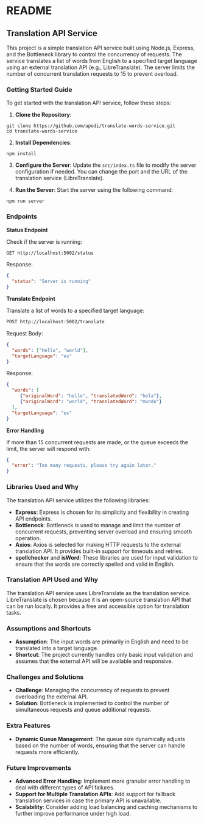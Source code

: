 
# README

## Translation API Service

This project is a simple translation API service built using Node.js, Express, and the Bottleneck library to control the concurrency of requests. The service translates a list of words from English to a specified target language using an external translation API (e.g., LibreTranslate). The server limits the number of concurrent translation requests to 15 to prevent overload.

### Getting Started Guide

To get started with the translation API service, follow these steps:

1. **Clone the Repository**: 
  ```
  git clone https://github.com/apodi/translate-words-service.git
  cd translate-words-service
  ```

2. **Install Dependencies**: 
  ```
  npm install
  ```

3. **Configure the Server**: 
  Update the `src/index.ts` file to modify the server configuration if needed. You can change the port and the URL of the translation service (LibreTranslate).

4. **Run the Server**: 
  Start the server using the following command:
  ```
  npm run server
  ```

### Endpoints

**Status Endpoint**

Check if the server is running:

```bash
GET http://localhost:5002/status
```

Response:

```json
{
  "status": "Server is running"
}
```

**Translate Endpoint**

Translate a list of words to a specified target language:

```bash
POST http://localhost:5002/translate
```

Request Body:

```json
{
  "words": ["hello", "world"],
  "targetLanguage": "es"
}
```

Response:

```json
{
  "words": [
     {"originalWord": "hello", "translatedWord": "hola"},
     {"originalWord": "world", "translatedWord": "mundo"}
  ],
  "targetLanguage": "es"
}
```

**Error Handling**

If more than 15 concurrent requests are made, or the queue exceeds the limit, the server will respond with:

```json
{
  "error": "Too many requests, please try again later."
}
```

### Libraries Used and Why

The translation API service utilizes the following libraries:

- **Express**: Express is chosen for its simplicity and flexibility in creating API endpoints.
- **Bottleneck**: Bottleneck is used to manage and limit the number of concurrent requests, preventing server overload and ensuring smooth operation.
- **Axios**: Axios is selected for making HTTP requests to the external translation API. It provides built-in support for timeouts and retries.
- **spellchecker** and **isWord**: These libraries are used for input validation to ensure that the words are correctly spelled and valid in English.

### Translation API Used and Why

The translation API service uses LibreTranslate as the translation service. LibreTranslate is chosen because it is an open-source translation API that can be run locally. It provides a free and accessible option for translation tasks.

### Assumptions and Shortcuts

- **Assumption**: The input words are primarily in English and need to be translated into a target language.
- **Shortcut**: The project currently handles only basic input validation and assumes that the external API will be available and responsive.

### Challenges and Solutions

- **Challenge**: Managing the concurrency of requests to prevent overloading the external API.
- **Solution**: Bottleneck is implemented to control the number of simultaneous requests and queue additional requests.

### Extra Features

- **Dynamic Queue Management**: The queue size dynamically adjusts based on the number of words, ensuring that the server can handle requests more efficiently.

### Future Improvements

- **Advanced Error Handling**: Implement more granular error handling to deal with different types of API failures.
- **Support for Multiple Translation APIs**: Add support for fallback translation services in case the primary API is unavailable.
- **Scalability**: Consider adding load balancing and caching mechanisms to further improve performance under high load.

